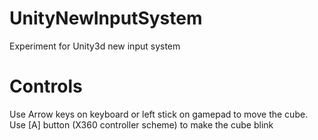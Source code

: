 # UnityNewInputSystem
Experiment for Unity3d new input system

# Controls
Use Arrow keys on keyboard or left stick on gamepad to move the cube.
Use [A] button (X360 controller scheme) to make the cube blink
